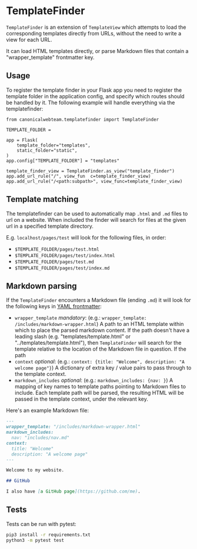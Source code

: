 # TemplateFinder

`TemplateFinder` is an extension of `TemplateView` which attempts to
load the corresponding templates directly from URLs, without the need to
write a view for each URL.

It can load HTML templates directly, or parse Markdown files that
contain a "wrapper\_template" frontmatter key.

## Usage

To register the template finder in your Flask app you need to register the template folder in the application config, and specify which routes should be handled by it.
The following example will handle everything via the templatefinder:

```
from canonicalwebteam.templatefinder import TemplateFinder

TEMPLATE_FOLDER = 

app = Flask(
    template_folder="templates",
    static_folder="static",
)
app.config["TEMPLATE_FOLDER"] = "templates"

template_finder_view = TemplateFinder.as_view("template_finder")
app.add_url_rule("/", view_fun  c=template_finder_view)
app.add_url_rule("/<path:subpath>", view_func=template_finder_view)
```

## Template matching

The templatefinder can be used to automatically map `.html` and `.md` files to url on a website.
When included the finder will search for files at the given url in a specified template directory.

E.g. `localhost/pages/test` will look for the following files, in order:

- `$TEMPLATE_FOLDER/pages/test.html`
- `$TEMPLATE_FOLDER/pages/test/index.html`
- `$TEMPLATE_FOLDER/pages/test.md`
- `$TEMPLATE_FOLDER/pages/test/index.md`

## Markdown parsing

If the `TemplateFinder` encounters a Markdown file (ending `.md`) it
will look for the following keys in [YAML
frontmatter](https://jekyllrb.com/docs/front-matter/):

-   `wrapper_template` *mandatory*: (e.g.:
    `wrapper_template: /includes/markdown-wrapper.html`) A path to an
    HTML template within which to place the parsed markdown content. If
    the path doesn't have a leading slash (e.g.
    "templates/template.html" or "../templates/template.html"), then
    `TemplateFinder` will search for the template relative to the
    location of the Markdown file in question. If the path
-   `context` *optional*: (e.g.:
    `context: {title: "Welcome", description: "A welcome page"}`) A
    dictionary of extra key / value pairs to pass through to the
    template context.
-   `markdown_includes` *optional*: (e.g.: `markdown_includes: {nav: }`)
    A mapping of key names to template paths pointing to Markdown files
    to include. Each template path will be parsed, the resulting HTML
    will be passed in the template context, under the relevant key.

Here's an example Markdown file:

``` markdown
---
wrapper_template: "/includes/markdown-wrapper.html"
markdown_includes:
  nav: "includes/nav.md"
context:
  title: "Welcome"
  description: "A welcome page"
---

Welcome to my website.

## GitHub

I also have [a GitHub page](https://github.com/me).
```

## Tests
Tests can be run with pytest:

``` bash
pip3 install -r requirements.txt
python3 -m pytest test
```
